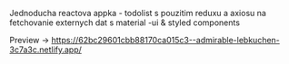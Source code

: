 Jednoducha reactova appka - todolist
s pouzitim reduxu a axiosu na fetchovanie externych dat
s material -ui & styled components

Preview -> https://62bc29601cbb88170ca015c3--admirable-lebkuchen-3c7a3c.netlify.app/
